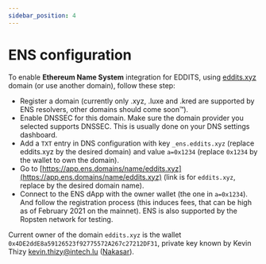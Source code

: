 ```yaml
---
sidebar_position: 4
---
```


# ENS configuration
To enable **Ethereum Name System** integration for EDDITS, using [eddits.xyz](eddits.xyz) domain (or use another domain), follow these step:
- Register a domain (currently only .xyz, .luxe and .kred are supported by ENS resolvers, other domains should come soon™️).
- Enable DNSSEC for this domain. Make sure the domain provider you selected supports DNSSEC. This is usually done on your DNS settings dashboard.
- Add a `TXT` entry in DNS configuration with key `_ens.eddits.xyz` (replace eddits.xyz by the desired domain) and value `a=0x1234` (replace `0x1234` by the wallet to own the domain).
- Go to [https://app.ens.domains/name/eddits.xyz](https://app.ens.domains/name/eddits.xyz) (link is for `eddits.xyz`, replace by the desired domain name).
- Connect to the ENS dApp with the owner wallet (the one in `a=0x1234`). And follow the registration process (this induces fees, that can be high as of February 2021 on the mainnet). ENS is also supported by the Ropsten network for testing.

Current owner of the domain `eddits.xyz` is the wallet `0x4DE2ddE8a59126523f92775572A267c27212DF31`, private key known by Kevin Thizy <kevin.thizy@intech.lu> ([Nakasar](https://github.com/nakasar)).
